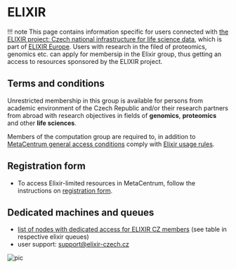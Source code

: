 # ELIXIR

!!! note
    This page contains information specific for users connected with [the ELIXIR project: Czech national infrastructure for life science data](https://www.elixir-czech.cz/), which is part of [ELIXIR Europe](https://elixir-europe.org/). Users with research in the filed of proteomics, genomics etc. can apply for membersip in the Elixir group, thus getting an access to resources sponsored by the ELIXIR project.

## Terms and conditions

Unrestricted membership in this group is available for persons from academic environment of the Czech Republic and/or their research partners from abroad with research objectives in fields of **genomics**, **proteomics** and other **life sciences**. 

Members of the computation group are required to, in addition to [MetaCentrum general access conditions](../../access/terms/) comply with [Elixir usage rules](https://www.elixir-europe.org/services/compute/aai/aup).

## Registration form

- To access Elixir-limited resources in MetaCentrum, follow the instructions on [registration form](https://signup.e-infra.cz/fed/registrar/?vo=elixir-cz&group=cz-users).

## Dedicated machines and queues

- [list of nodes with dedicated access for ELIXIR CZ members](https://metavo.metacentrum.cz/pbsmon2/queue/elixircz@pbs-m1.metacentrum.cz) (see table in respective elixir queues)
- user support: <support@elixir-czech.cz>


![pic](elixir_logo.png)

